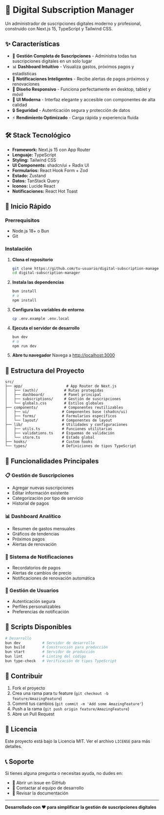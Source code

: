 # 📱 Digital Subscription Manager

Un administrador de suscripciones digitales moderno y profesional, construido con Next.js 15, TypeScript y Tailwind CSS.

## ✨ Características

- 🎯 **Gestión Completa de Suscripciones** - Administra todas tus suscripciones digitales en un solo lugar
- 📊 **Dashboard Intuitivo** - Visualiza gastos, próximos pagos y estadísticas
- 🔔 **Notificaciones Inteligentes** - Recibe alertas de pagos próximos y renovaciones
- 📱 **Diseño Responsivo** - Funciona perfectamente en desktop, tablet y móvil
- 🎨 **UI Moderna** - Interfaz elegante y accesible con componentes de alta calidad
- 🔒 **Seguridad** - Autenticación segura y protección de datos
- ⚡ **Rendimiento Optimizado** - Carga rápida y experiencia fluida

## 🛠️ Stack Tecnológico

- **Framework:** Next.js 15 con App Router
- **Lenguaje:** TypeScript
- **Styling:** Tailwind CSS
- **UI Components:** shadcn/ui + Radix UI
- **Formularios:** React Hook Form + Zod
- **Estado:** Zustand
- **Datos:** TanStack Query
- **Iconos:** Lucide React
- **Notificaciones:** React Hot Toast

## 🚀 Inicio Rápido

### Prerrequisitos

- Node.js 18+ o Bun
- Git

### Instalación

1. **Clona el repositorio**
   ```bash
   git clone https://github.com/tu-usuario/digital-subscription-manager.git
   cd digital-subscription-manager
   ```

2. **Instala las dependencias**
   ```bash
   bun install
   # o
   npm install
   ```

3. **Configura las variables de entorno**
   ```bash
   cp .env.example .env.local
   ```

4. **Ejecuta el servidor de desarrollo**
   ```bash
   bun dev
   # o
   npm run dev
   ```

5. **Abre tu navegador**
   Navega a [http://localhost:3000](http://localhost:3000)

## 📁 Estructura del Proyecto

```
src/
├── app/                    # App Router de Next.js
│   ├── (auth)/            # Rutas protegidas
│   ├── dashboard/         # Panel principal
│   ├── subscriptions/     # Gestión de suscripciones
│   └── globals.css        # Estilos globales
├── components/            # Componentes reutilizables
│   ├── ui/               # Componentes base (shadcn/ui)
│   ├── forms/            # Formularios específicos
│   └── layout/           # Componentes de layout
├── lib/                  # Utilidades y configuraciones
│   ├── utils.ts          # Funciones utilitarias
│   ├── validations.ts    # Esquemas de validación
│   └── store.ts          # Estado global
├── hooks/                # Custom hooks
└── types/                # Definiciones de tipos TypeScript
```

## 🎯 Funcionalidades Principales

### 📋 Gestión de Suscripciones
- Agregar nuevas suscripciones
- Editar información existente
- Categorización por tipo de servicio
- Historial de pagos

### 📊 Dashboard Analítico
- Resumen de gastos mensuales
- Gráficos de tendencias
- Próximos pagos
- Alertas de renovación

### 🔔 Sistema de Notificaciones
- Recordatorios de pagos
- Alertas de cambios de precio
- Notificaciones de renovación automática

### 👤 Gestión de Usuarios
- Autenticación segura
- Perfiles personalizables
- Preferencias de notificación

## 🚀 Scripts Disponibles

```bash
# Desarrollo
bun dev          # Servidor de desarrollo
bun build        # Construcción para producción
bun start        # Servidor de producción
bun lint         # Linting del código
bun type-check   # Verificación de tipos TypeScript
```

## 🤝 Contribuir

1. Fork el proyecto
2. Crea una rama para tu feature (`git checkout -b feature/AmazingFeature`)
3. Commit tus cambios (`git commit -m 'Add some AmazingFeature'`)
4. Push a la rama (`git push origin feature/AmazingFeature`)
5. Abre un Pull Request

## 📝 Licencia

Este proyecto está bajo la Licencia MIT. Ver el archivo `LICENSE` para más detalles.

## 📞 Soporte

Si tienes alguna pregunta o necesitas ayuda, no dudes en:

- 📧 Abrir un issue en GitHub
- 💬 Contactar al equipo de desarrollo
- 📖 Revisar la documentación

---

**Desarrollado con ❤️ para simplificar la gestión de suscripciones digitales**
